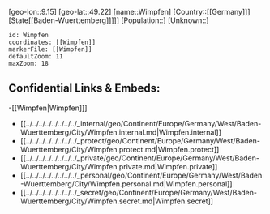 ﻿---
location: [49.22,9.15]
mapzoom: [7,12] 
mapmarker: city 
type: City
tags:
- geo/City


SpocWebEntityId: 35632
isDeleted: false
confidential: public

---
[geo-lon::9.15]
[geo-lat::49.22]
[name::Wimpfen]
[Country::[[Germany]]]
[State[[Baden-Wuerttemberg]]]]]
[Population::]
[Unknown::]


```leaflet
id: Wimpfen
coordinates: [[Wimpfen]]
markerFile: [[Wimpfen]]
defaultZoom: 11 
maxZoom: 18
```


## Confidential Links & Embeds: 
-[[Wimpfen|Wimpfen]]] 
- [[../../../../../../../../_internal/geo/Continent/Europe/Germany/West/Baden-Wuerttemberg/City/Wimpfen.internal.md|Wimpfen.internal]] 
- [[../../../../../../../../_protect/geo/Continent/Europe/Germany/West/Baden-Wuerttemberg/City/Wimpfen.protect.md|Wimpfen.protect]] 
- [[../../../../../../../../_private/geo/Continent/Europe/Germany/West/Baden-Wuerttemberg/City/Wimpfen.private.md|Wimpfen.private]] 
- [[../../../../../../../../_personal/geo/Continent/Europe/Germany/West/Baden-Wuerttemberg/City/Wimpfen.personal.md|Wimpfen.personal]] 
- [[../../../../../../../../_secret/geo/Continent/Europe/Germany/West/Baden-Wuerttemberg/City/Wimpfen.secret.md|Wimpfen.secret]] 
